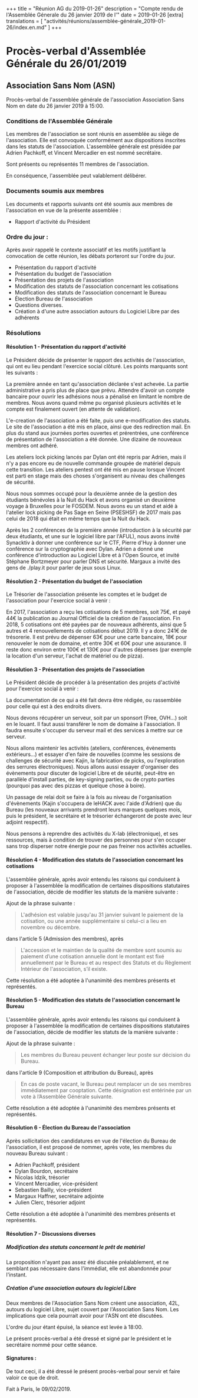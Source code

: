 +++
title = "Réunion AG du 2019-01-26"
description = "Compte rendu de l'Assemblée Génerale du 26 janvier 2019 de l'"
date = 2019-01-26
[extra]
translations = [
    "activités/réunions/assemblée-générale_2019-01-26/index.en.md"
]
+++

# Procès-verbal d'Assemblée Générale du 26/01/2019

## Association Sans Nom (ASN)

Procès-verbal de l'assemblée générale de l'association Association Sans Nom en
date du 26 janvier 2019 à 15:00.

### Conditions de l'Assemblée Générale

Les membres de l'association se sont réunis en assemblée au siège de
l'association. Elle est convoquée conformément aux dispositions inscrites dans
les statuts de l'association. L'assemblée générale est présidée par Adrien
Pachkoff, et Vincent Mercadier en est nommé secrétaire.

Sont présents ou représentés 11 membres de l'association.

En conséquence, l'assemblée peut valablement délibérer.

### Documents soumis aux membres

Les documents et rapports suivants ont été soumis aux membres de l'association
en vue de la présente assemblée&nbsp;:

- Rapport d'activité du Président

### Ordre du jour&nbsp;:

Après avoir rappelé le contexte associatif et les motifs justifiant la
convocation de cette réunion, les débats porteront sur l'ordre du jour.

- Présentation du rapport d'activité
- Présentation du budget de l'association
- Présentation des projets de l'association
- Modification des statuts de l'association concernant les cotisations
- Modification des statuts de l'association concernant le Bureau
- Élection Bureau de l'association
- Questions diverses.
- Création à d'une autre association autours du Logiciel Libre par des adhérents

### Résolutions

#### Résolution 1 - Présentation du rapport d'activité

Le Président décide de présenter le rapport des activités de l'association, qui
ont eu lieu pendant l'exercice social clôturé. Les points marquants sont les
suivants&nbsp;:

La première année en tant qu'association déclarée s'est achevée. La partie
administrative a pris plus de place que prévu. Attendre d'avoir un compte
bancaire pour ouvrir les adhésions nous a pénalisé en limitant le nombre de
membres. Nous avons quand même pu organisé plusieurs activités et le compte est
finalement ouvert (en attente de validation).

L'e-creation de l'association a été faite, puis une e-modification des statuts.
Le site de l'association a été mis en place, ainsi que des redirection mail. En
plus du stand aux journées portes ouvertes et prérentrées, une conférence de
présentation de l'association a été donnée. Une dizaine de nouveaux membres ont
adhéré.

Les ateliers lock picking lancés par Dylan ont été repris par Adrien, mais il
n'y a pas encore eu de nouvelle commande groupée de matériel depuis cette
transition. Les ateliers pentest ont été mis en pause lorsque Vincent est parti
en stage mais des choses s'organisent au niveau des challenges de sécurité.

Nous nous sommes occupé pour la deuxième année de la gestion des étudiants
bénévoles à la Nuit du Hack et avons organisé un deuxième voyage à Bruxelles
pour le FOSDEM. Nous avons eu un stand et aidé à l'atelier lock picking de Pas
Sage en Seine (PSESHSF) de 2017 mais pas celui de 2018 qui était en même temps
que la Nuit du Hack.

Après les 2 conférences de la première année (introduction à la sécurité par
deux étudiants, et une sur le logiciel libre par l'AFUL), nous avons invité
Synacktiv à donner une conférence sur le CTF, Pierre d'Huy à donner une
conférence sur la cryptographie avec Dylan. Adrien a donné une conférence
d'introduction au Logiciel Libre et à l'Open Source, et invité Stéphane
Bortzmeyer pour parler DNS et sécurité. Margaux a invité des gens de ./play.it
pour parler de jeux sous Linux.

#### Résolution 2 - Présentation du budget de l'association
Le Trésorier de l'association présente les comptes et le budget de
l'association pour l'exercice social à venir&nbsp;:

En 2017, l'association a reçu les cotisations de 5 membres, soit 75€, et payé
44€ la publication au Journal Officiel de la création de l'association. Fin
2018, 5 cotisations ont été payées par de nouveaux adhérents, ainsi que 5
autres et 4 renouvellements de cotisations début 2019. Il y a donc 241€ de
trésorerie. Il est prévu de dépenser 63€ pour une carte bancaire, 18€ pour
renouveler le nom de domaine, et entre 30€ et 60€ pour une assurance. Il reste
donc environ entre 100€ et 130€ pour d'autres dépenses (par exemple la location
d'un serveur, l'achat de matériel ou de pizza).

#### Résolution 3 - Présentation des projets de l'association

Le Président décide de procéder à la présentation des projets d'activité pour
l'exercice social à venir&nbsp;:

La documentation de ce qui a été fait devra être rédigée, ou rassemblée pour
celle qui est à des endroits divers.

Nous devons récupérer un serveur, soit par un sponsort (Free, OVH…) soit en le
louant. Il faut aussi transférer le nom de domaine à l'association. Il faudra
ensuite s'occuper du serveur mail et des services à mettre sur ce serveur.

Nous allons maintenir les activités (ateliers, conférences, évènements
extérieurs…) et essayer d'en faire de nouvelles (comme les sessions de
challenges de sécurité avec Kajin, la fabrication de picks, ou l'exploration
des serrures électroniques). Nous allons aussi essayer d'organiser des
évènements pour discuter de logiciel Libre et de séurité, peut-être en
parallèle d'install parties, de key-signing parties, ou de crypto parties
(pourquoi pas avec des pizzas et quelque chose à boire).

Un passage de relai doit se faire à la fois au niveau de l'organisation
d'évènements (Kajin s'occupera de leHACK avec l'aide d'Adrien) que du Bureau
(les nouveaux arrivants prendront leurs marques quelques mois, puis le
président, le secrétaire et le trésorier échangeront de poste avec leur adjoint
respectif).

Nous pensons à reprendre des activités du X-lab (électronique), et ses
ressources, mais à condition de trouver des personnes pour s'en occuper sans
trop disperser notre énergie pour ne pas freiner nos activités actuelles.

#### Résolution 4 - Modification des statuts de l'association concernant les cotisations

L'assemblée générale, après avoir entendu les raisons qui conduisent à proposer
à l'assemblée la modification de certaines dispositions statutaires de
l'association, décide de modifier les statuts de la manière suivante&nbsp;:

Ajout de la phrase suivante&nbsp;:

> L'adhésion est valable jusqu'au 31 janvier suivant le paiement de la
> cotisation, ou une année supplémentaire si celui-ci a lieu en novembre ou
> décembre.

dans l'article 5 (Admission des membres), après

> L'accession et le maintien de la qualité de membre sont soumis au paiement
> d’une cotisation annuelle dont le montant est fixé annuellement par le Bureau
> et au respect des Statuts et du Règlement Intérieur de l'association, s’il
> existe.

Cette résolution a été adoptée à l'unanimité des membres présents et
représentés.

#### Résolution 5 - Modification des statuts de l'association concernant le Bureau

L'assemblée générale, après avoir entendu les raisons qui conduisent à proposer
à l'assemblée la modification de certaines dispositions statutaires de
l'association, décide de modifier les statuts de la manière suivante&nbsp;:

Ajout de la phrase suivante&nbsp;:

> Les membres du Bureau peuvent échanger leur poste sur décision du Bureau.

dans l'article 9 (Composition et attribution du Bureau), après

> En cas de poste vacant, le Bureau peut remplacer un de ses membres
> immédiatement par cooptation. Cette désignation est entérinée par un vote à
> l’Assemblée Générale suivante.

Cette résolution a été adoptée à l'unanimité des membres présents et
représentés.

#### Résolution 6 - Élection du Bureau de l'association

Après sollicitation des candidatures en vue de l'élection du Bureau de
l'association, il est proposé de nommer, après vote, les membres du nouveau
Bureau suivant&nbsp;:

- Adrien Pachkoff, président
- Dylan Bourdon, secrétaire
- Nicolas Idzik, trésorier
- Vincent Mercadier, vice-président
- Sebastien Bailly, vice-président
- Margaux Haffner, secrétaire adjointe
- Julien Clerc, trésorier adjoint

Cette résolution a été adoptée à l'unanimité des membres présents et
représentés.

#### Résolution 7 - Discussions diverses

##### Modification des statuts concernant le prêt de matériel

La proposition n'ayant pas assez été discutée préalablement, et ne semblant pas
nécessaire dans l'immédiat, elle est abandonnée pour l'instant.

##### Création d'une association autours du logiciel Libre

Deux membres de l'Association Sans Nom créent une association, 42L, autours du
logiciel Libre, sujet couvert par l'Association Sans Nom.
Les implications que cela pourrait avoir pour l'ASN ont été discutées.

L'ordre du jour étant épuisé, la séance est levée à 18:00.

Le présent procès-verbal a été dressé et signé par le président et le
secrétaire nommé pour cette séance.

#### Signatures&nbsp;:

De tout ceci, il a été dressé le présent procès-verbal pour servir et faire
valoir ce que de droit.

Fait à Paris, le 09/02/2019.

